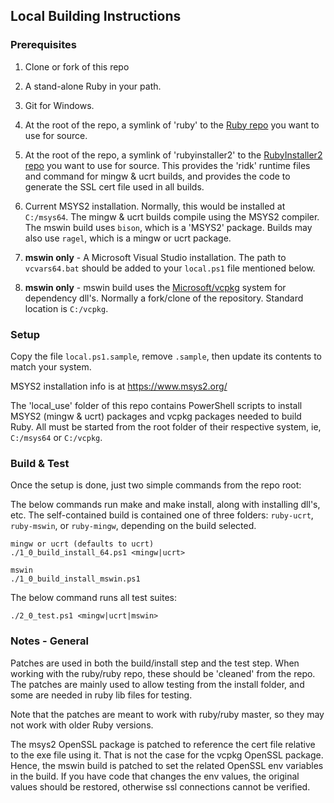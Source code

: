 ## Local Building Instructions

### Prerequisites

1. Clone or fork of this repo

2. A stand-alone Ruby in your path.

3. Git for Windows.

3. At the root of the repo, a symlink of 'ruby' to the [Ruby repo](https://github.com/ruby/ruby)
  you want to use for source.

4. At the root of the repo, a symlink of 'rubyinstaller2' to the
  [RubyInstaller2 repo](https://github.com/oneclick/rubyinstaller2) you want to use for
  source.  This provides the 'ridk' runtime files and command for mingw & ucrt builds,
  and provides the code to generate the SSL cert file used in all builds.

5. Current MSYS2 installation. Normally, this would be installed at `C:/msys64`.  The mingw
  & ucrt builds compile using the MSYS2 compiler.  The mswin build uses `bison`, which is
  a 'MSYS2' package.  Builds may also use `ragel`, which is a mingw or ucrt package.

6. **mswin only** - A Microsoft Visual Studio installation.  The path to `vcvars64.bat` should
  be added to your `local.ps1` file mentioned below. 

7. **mswin only** - mswin build uses the [Microsoft/vcpkg](https://github.com/Microsoft/vcpkg)
  system for dependency dll's.  Normally a fork/clone of the repository.  Standard location
  is `C:/vcpkg`.

### Setup

Copy the file `local.ps1.sample`, remove `.sample`, then update its contents to match your system.

MSYS2 installation info is at https://www.msys2.org/

The 'local_use' folder of this repo contains PowerShell scripts to install MSYS2
(mingw & ucrt) packages and vcpkg packages needed to build Ruby.  All must be started from
the root folder of their respective system, ie, `C:/msys64` or `C:/vcpkg`.

### Build & Test

Once the setup is done, just two simple commands from the repo root:

The below commands run make and make install, along with installing dll's, etc.  The self-contained
build is contained one of three folders: `ruby-ucrt`, `ruby-mswin`, or `ruby-mingw`,
depending on the build selected.
```
mingw or ucrt (defaults to ucrt)
./1_0_build_install_64.ps1 <mingw|ucrt> 

mswin
./1_0_build_install_mswin.ps1
```

The below command runs all test suites:
```
./2_0_test.ps1 <mingw|ucrt|mswin>
```

### Notes - General

Patches are used in both the build/install step and the test step.  When working with the
ruby/ruby repo, these should be 'cleaned' from the repo.  The patches are mainly used to
allow testing from the install folder, and some are needed in ruby lib files for testing.

Note that the patches are meant to work with ruby/ruby master, so they may not work with
older Ruby versions.

The msys2 OpenSSL package is patched to reference the cert file relative to the exe file
using it.  That is not the case for the vcpkg OpenSSL package.  Hence, the mswin build is
patched to set the related OpenSSL env variables in the build.  If you have code that
changes the env values, the original values should be restored, otherwise ssl connections
cannot be verified.
